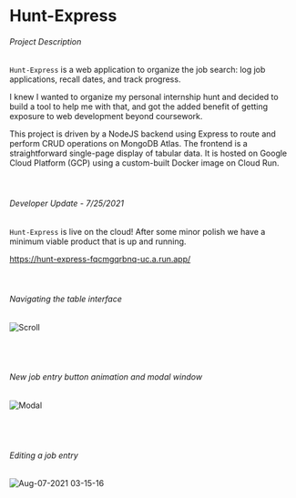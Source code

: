 # Hunt-Express
###### Project Description

`Hunt-Express` is a web application to organize the job search: log job applications, recall dates, and track progress.

I knew I wanted to organize my personal internship hunt and decided to build a tool to help me with that, and got the added benefit of getting exposure to web development beyond coursework.

This project is driven by a NodeJS backend using Express to route and perform CRUD operations on MongoDB Atlas. 
The frontend is a straightforward single-page display of tabular data. 
It is hosted on Google Cloud Platform (GCP) using a custom-built Docker image on Cloud Run. 
<br />
<br />
<br />


###### Developer Update - 7/25/2021

`Hunt-Express` is live on the cloud! After some minor polish we have a minimum viable product that is up and running. 

https://hunt-express-fqcmgqrbnq-uc.a.run.app/
<br />
<br />
<br />
###### Navigating the table interface
![Scroll](https://user-images.githubusercontent.com/53810232/128596738-f8c2ec07-8f3e-4968-81de-2dfb97b90a41.gif)  
<br />
<br />
<br />
###### New job entry button animation and modal window
![Modal](https://user-images.githubusercontent.com/53810232/128596979-9ca0e13b-3d36-4ce7-96b3-8c6161316255.gif)  
<br />
<br />
<br />
###### Editing a job entry
![Aug-07-2021 03-15-16](https://user-images.githubusercontent.com/53810232/128596875-97e2248b-09c3-4aa8-8925-e984b2bb6963.gif)  
<br />
<br />




